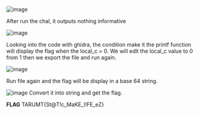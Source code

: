 
![image](https://github.com/user-attachments/assets/e3f38d24-6ca3-4c8f-a27f-b65659ea09b4)

After run the chal, it outputs nothing informative

![image](https://github.com/user-attachments/assets/5bf2c30b-72bf-4e2b-9f9f-d6ed2794e78f)

Looking into the code with ghidra, the condition make it the printf function will display the flag when the local_c = 0.
We will edit the local_c value to 0 from 1 then we export the file and run again.

![image](https://github.com/user-attachments/assets/127b9c82-6ca6-4983-ab5f-0bda5830e2fc)

Run file again and the flag will be display in a base 64 string.

![image](https://github.com/user-attachments/assets/8d32584a-c6a9-471f-87f2-ca77377ca7a4)
Convert it into string and get the flag.

**FLAG**
TARUMT{St@T!c_MaKE_l!FE_eZ}
